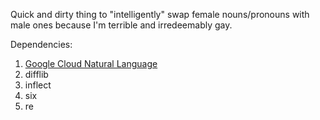 Quick and dirty thing to "intelligently" swap female nouns/pronouns with male ones because I'm terrible and irredeemably gay.

Dependencies:
1. [Google Cloud Natural Language](https://cloud.google.com/natural-language/)
2. difflib
3. inflect
4. six
5. re
